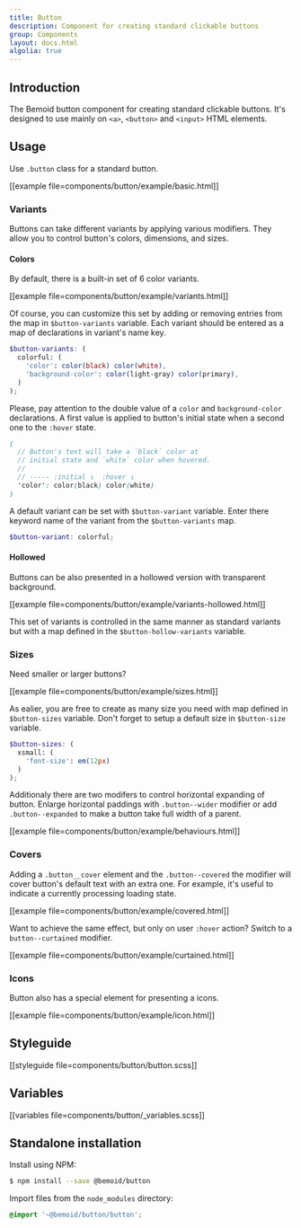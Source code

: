 ```yaml
---
title: Button
description: Component for creating standard clickable buttons
group: Components
layout: docs.html
algolia: true
---
```


## Introduction

The Bemoid button component for creating standard clickable buttons. It's designed to use mainly on `<a>`, `<button>` and `<input>` HTML elements.

## Usage

Use `.button` class for a standard button.

[[example file=components/button/example/basic.html]]

### Variants

Buttons can take different variants by applying various modifiers. They allow you to control button's colors, dimensions, and sizes.

#### Colors

By default, there is a built-in set of 6 color variants.

[[example file=components/button/example/variants.html]]

Of course, you can customize this set by adding or removing entries from the map in `$button-variants` variable. Each variant should be entered as a map of declarations in variant's name key.

```scss
$button-variants: (
  colorful: (
    'color': color(black) color(white),
    'background-color': color(light-gray) color(primary),
  )
);
```

Please, pay attention to the double value of a `color` and `background-color` declarations. A first value is applied to button's initial state when a second one to the `:hover` state.

```scss
(
  // Button's text will take a `black` color at
  // initial state and `white` color when hovered.
  //
  // ----- :initial ↴  :hover ↴
  'color': color(black) color(white)
)
```

A default variant can be set with `$button-variant` variable. Enter there keyword name of the variant from the `$button-variants` map.

```scss
$button-variant: colorful;
```

#### Hollowed

Buttons can be also presented in a hollowed version with transparent background.

[[example file=components/button/example/variants-hollowed.html]]

This set of variants is controlled in the same manner as standard variants but with a map defined in the `$button-hollow-variants` variable.

### Sizes

Need smaller or larger buttons?

[[example file=components/button/example/sizes.html]]

As ealier, you are free to create as many size you need with map defined in `$button-sizes` variable.
Don't forget to setup a default size in `$button-size` variable.

```scss
$button-sizes: (
  xsmall: (
    'font-size': em(12px)
  )
);
```

Additionaly there are two modifers to control horizontal expanding of button. Enlarge horizontal paddings with `.button--wider` modifier or add `.button--expanded` to make a button take full width of a parent.

[[example file=components/button/example/behaviours.html]]

### Covers

Adding a `.button__cover` element and the `.button--covered` the modifier will cover button's default text with an extra one. For example, it's useful to indicate a currently processing loading state.

[[example file=components/button/example/covered.html]]

Want to achieve the same effect, but only on user `:hover` action? Switch to a `button--curtained` modifier.

[[example file=components/button/example/curtained.html]]

### Icons

Button also has a special element for presenting a icons.

[[example file=components/button/example/icon.html]]

## Styleguide

[[styleguide file=components/button/button.scss]]

## Variables

[[variables file=components/button/_variables.scss]]

## Standalone installation

Install using NPM:

```bash
$ npm install --save @bemoid/button
```

Import files from the `node_modules` directory:

```scss
@import '~@bemoid/button/button';
```